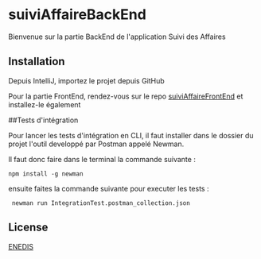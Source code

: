 # suiviAffaireBackEnd

Bienvenue sur la partie BackEnd de l'application Suivi des Affaires

## Installation

Depuis IntelliJ, importez le projet depuis GitHub

Pour la partie FrontEnd, rendez-vous sur le repo [suiviAffaireFrontEnd](https://github.com/SebFlatBeat/suiviAffaireFrontEnd) et installez-le également

##Tests d'intégration

Pour lancer les tests d'intégration en CLI, il faut installer dans le dossier du projet l'outil developpé par Postman appelé Newman.

Il faut donc faire dans le terminal la commande suivante :

```
npm install -g newman
```

ensuite faites la commande suivante pour executer les tests :
```
 newman run IntegrationTest.postman_collection.json
```

## License
[ENEDIS](https://www.enedis.fr)
